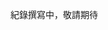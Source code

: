 紀錄撰寫中，敬請期待

<!-- # 學習資源

以下是我有在用的學習資源

## 有提供個人頁面的網站

[Sololearn](https://www.sololearn.com/profile/1183438)

[Exercism](https://exercism.org/profiles/TzuHanChen)

[Codewars](https://www.codewars.com/users/TzuHan_Chen)

## 其它網站

待更新

## 書籍

待更新 -->